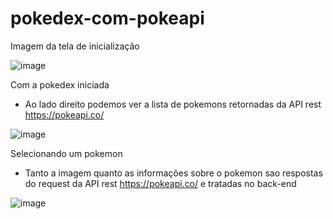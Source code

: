 # pokedex-com-pokeapi


Imagem da tela de inicialização

![image](https://user-images.githubusercontent.com/55449440/128381419-cd2ffe28-e4e3-43ea-bd34-4c5b458b8282.png)

Com a pokedex iniciada

  * Ao lado direito podemos ver a lista de pokemons retornadas da API rest https://pokeapi.co/

![image](https://user-images.githubusercontent.com/55449440/128381653-201021bc-fbcb-4d76-bbeb-49ba40d4fd14.png)

Selecionando um pokemon

  * Tanto a imagem quanto as informações sobre o pokemon sao respostas do request da API rest https://pokeapi.co/ e tratadas no back-end

![image](https://user-images.githubusercontent.com/55449440/128382094-31d713e3-d3db-4d8a-a831-e546bdbda413.png)





